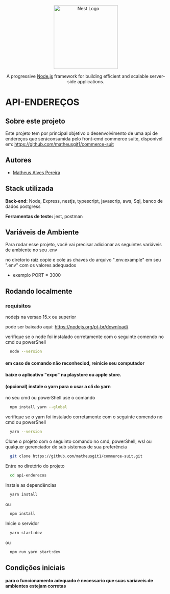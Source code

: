 <p align="center">
  <a href="http://nestjs.com/" target="blank"><img src="https://nestjs.com/img/logo-small.svg" width="200" alt="Nest Logo" /></a>
</p>

[circleci-image]: https://img.shields.io/circleci/build/github/nestjs/nest/master?token=abc123def456
[circleci-url]: https://circleci.com/gh/nestjs/nest

  <p align="center">A progressive <a href="http://nodejs.org" target="_blank">Node.js</a> framework for building efficient and scalable server-side applications.</p>
    
 
# API-ENDEREÇOS

## Sobre este projeto

Este projeto tem por principal objetivo o desenvolvimento de uma api de endereços que seráconsumida pelo front-emd commerce suite, disponivel em: https://github.com/matheusgit1/commerce-suit


## Autores

- [Matheus Alves Pereira](https://www.linkedin.com/in/matheus-alves-pereira-4b3781222/)

## Stack utilizada


**Back-end:**
Node,
Express,
nestjs,
typescript,
javascrip,
aws,
Sql,
banco de dados postgress

**Ferramentas de teste:**
jest, postman




## Variáveis de Ambiente

Para rodar esse projeto, você vai precisar adicionar as seguintes variáveis de ambiente no seu .env

no diretorio raíz copie e cole as chaves do arquivo ".env.example" em seu ".env" com os valores adequados

- exemplo
PORT = 3000



## Rodando localmente

### requisitos

nodejs na versao 15.x ou superior

pode ser baixado aqui: https://nodejs.org/pt-br/download/

verifique se o node foi instalado corretamente com o seguinte comendo no cmd ou powerShell

```bash
  node --version
```
#### em caso de comando não reconheciod, reinicie seu computador

#### baixe o aplicativo "expo" na playstore ou apple store.


####  (opcional) instale o yarn para o usar a cli do yarn
no seu cmd ou powerShell use o comando


```bash
  npm install yarn --global
```
verifique se o yarn foi instalado corretamente com o seguinte comendo no cmd ou powerShell

```bash
  yarn --version
```

Clone o projeto com o  seguinto comando no cmd, powerShell, wsl ou qualquer gerenciador
de sub sistemas de sua preferência


```bash
  git clone https://github.com/matheusgit1/commerce-suit.git
```

Entre no diretório do projeto

```bash
  cd api-enderecos
```

Instale as dependências

```bash
  yarn install
```

ou

```bash
  npm install
```

Inicie o servidor

```bash
  yarn start:dev
```
ou

```bash
  npm run yarn start:dev
```

## Condições iniciais

#### para o funcionamento adequado é necessario que suas variaveis de ambientes estejam corretas
